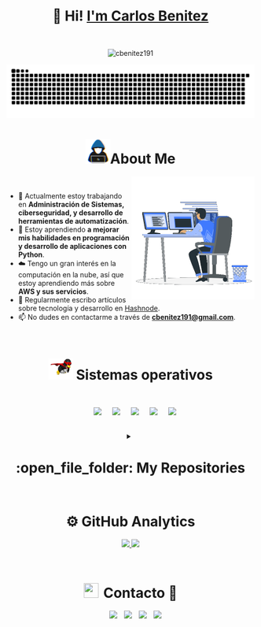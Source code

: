 <!-- Bienvenida perfil -->
<div align="center">
<h1 align="center">👋 Hi! <a href="https://cbenitez.net">I'm Carlos Benitez</a></h1>
</div>

<!-- Vistas perfil -->
<br>
<p align = "center">
	<img src="https://komarev.com/ghpvc/?username=cbenitez191&label=Profile%20views&color=brightgreen&style=plastic?" alt="cbenitez191" height=20px, width=140px/> 
</p>
<p align = "center">
	<img src = "https://github.com/7oSkaaa/7oSkaaa/blob/output/github-contribution-grid-snake.svg?" alt = "Snake Game"/>
</p>

<h1 align="center"><img src = "https://github.com/cbenitez191/cbenitez191/blob/main/img/about_me.gif?raw=true" width = 50px></picture>About Me</h1>

<picture> <img align="right" src="https://github.com/cbenitez191/cbenitez191/blob/main/img/Right_Side.gif?raw=true" width = 250px></picture>

<br>

- 🔭 Actualmente estoy trabajando en **Administración de Sistemas, ciberseguridad, y desarrollo de herramientas de automatización**.
- 🌱 Estoy aprendiendo **a mejorar mis habilidades en programación y desarrollo de aplicaciones con Python**.
- ☁️ Tengo un gran interés en la computación en la nube, así que estoy aprendiendo más sobre **AWS y sus servicios**.
- 📝 Regularmente escribo artículos sobre tecnología y desarrollo en [Hashnode](https://cbenitez.net/blog).
- 📫 No dudes en contactarme a través de **cbenitez191@gmail.com**.

<br>

<!-- Sistemas Operativos -->

 <h1 align="center"><picture> <img src = "https://github.com/cbenitez191/cbenitez191/blob/main/img/OS.gif?raw=true" width = 50px>  </picture> Sistemas operativos</h1>
 <br>
 
<p align="center">
  &emsp;
    <a href="#"><img src="https://img.shields.io/badge/Linux-FCC624?style=plastic&logo=linux&logoColor=black"></a>
  &emsp;
    <a href="#"><img src="https://img.shields.io/badge/Ubuntu-E95420?style=plastic&logo=ubuntu&logoColor=white"></a>
  &emsp;
    <a href="#"><img src="https://img.shields.io/badge/Windows-0078D6?style=plastic&logo=windows&logoColor=white"></a>
  &emsp;
    <a href="#"><img src="https://img.shields.io/badge/pop!_os-%2348B9C7.svg?style=plastic&&logo=pop!_os&logoColor=white" /></a>
  &emsp;
    <a href="#"><img src="https://img.shields.io/badge/manjaro-%2335BF5C.svg?&style=plastic&logo=manjaro&logoColor=white" /></a>
</p>
<br>

<!-- Listado repositorios -->

<details align="center"><summary><h1> :open_file_folder: My Repositories </h1></summary>
<h1></h1>
----
	
<div>
  <p align="center">
	<a href="https://github.com/cbenitez191/Administracion-servidores-windows">
    		<img src="https://github-readme-stats.vercel.app/api/pin/?username=cbenitez191&repo=Administracion-servidores-windows&theme=tokyonight" alt="GitHub Stats"  />
    	</a>
	<a href="https://github.com/cbenitez191/Recopilacion-de-recursos-Pentesting">
      		<img src="https://github-readme-stats.vercel.app/api/pin/?username=cbenitez191&repo=Recopilacion-de-recursos-Pentesting&theme=tokyonight" aalt="GitHub Stats" />
    	</a>
    	<a href="https://github.com/cbenitez191/Aprendinedo_Python">
      		<img src="https://github-readme-stats.vercel.app/api/pin/?username=cbenitez191&repo=Aprendinedo_Python&theme=tokyonight" alt="GitHub Stats" />
    	</a>
    	<a href="https://github.com/cbenitez191/Generador-password-python">
      		<img src="https://github-readme-stats.vercel.app/api/pin/?username=cbenitez191&repo=Generador-password-python&theme=tokyonight" />
    	</a>
    	<a href="https://github.com/cbenitez191/Comprobar-directorio-Linux">
      		<img src="https://github-readme-stats.vercel.app/api/pin/?username=cbenitez191&repo=Comprobar-directorio-Linux&theme=tokyonight" alt="GitHub Stats" />
    	</a>
	<a href="https://github.com/cbenitez191/Layout">
      		<img src="https://github-readme-stats.vercel.app/api/pin/?username=cbenitez191&repo=Layout&theme=tokyonight" alt="GitHub Stats" />
    	</a>
	<a href="https://github.com/cbenitez191/cbenitez191">
      		<img src="https://github-readme-stats.vercel.app/api/pin/?username=cbenitez191&repo=cbenitez191&theme=tokyonight" alt="GitHub Stats" />
    	</a>
	
  </p>
</div>
</details>
<br>

<!-- Métricas -->
<h1 align="center">⚙️ GitHub Analytics</h1>
	
<p align="center">
<a href="https://github.com/cbenitez191">
  <img height="180em" src="https://github-readme-stats-eight-theta.vercel.app/api?username=cbenitez191&show_icons=true&theme=algolia&include_all_commits=true&count_private=true"/>
  <img height="180em" src="https://github-readme-stats-eight-theta.vercel.app/api/top-langs/?username=cbenitez191&layout=compact&langs_count=8&theme=algolia"/>
</a>
</p>




<!-- Redes sociales -->
<br>
<h1 align="center" > <img src="https://media.giphy.com/media/iY8CRBdQXODJSCERIr/giphy.gif" width="30" height="30" style="margin-right: 10px;">Contacto 🤝 </h1>
<p align="center">
 <div align="center"  class="icons-social" style="margin-left: 10px;">
        <a style="margin-left: 10px;"  target="_blank" href="https://www.linkedin.com/in/cbenitez191">
			<img src="https://img.icons8.com/doodle/40/000000/linkedin--v2.png"></a>
        <a style="margin-left: 10px;" target="_blank" href="https://github.com/cbenitez191">
		<img src="https://img.icons8.com/doodle/40/000000/github--v1.png"></a>
        <a style="margin-left: 10px;" target="_blank" href="https://twitter.com">
			<img src="https://img.icons8.com/doodle/1x/twitter-squared--v2.png" ></a>
		<a style="margin-left: 10px;" target="_blank" href="https://youtube.com/aristidevs?sub_confirmation=1">
				<img src="https://img.icons8.com/doodle/1x/youtube--v2.png" ></a>
      </div>
</p>
<br>

